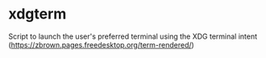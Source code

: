 # xdgterm

Script to launch the user's preferred terminal using the XDG terminal intent (https://zbrown.pages.freedesktop.org/term-rendered/)